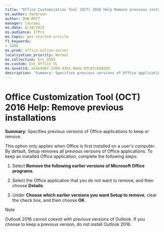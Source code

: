 ```yaml
---
title: "Office Customization Tool (OCT) 2016 Help Remove previous installations"
ms.author: danbrown
author: DHB-MSFT
manager: laurawi
ms.date: 8/28/2015
ms.audience: ITPro
ms.topic: get-started-article
f1_keywords:
- 1400
ms.prod: office-online-server
localization_priority: Normal
ms.collection: Ent_O365
ms.custom: Ent_Office_VL
ms.assetid: e54e9d87-1d58-43b1-86eb-03c8fc6d8d26
description: "Summary: Specifies previous versions of Office applications to keep or remove."
---
```


# Office Customization Tool (OCT) 2016 Help: Remove previous installations

 **Summary**: Specifies previous versions of Office applications to keep or remove. 
  
This option only applies when Office is first installed on a user's computer. By default, Setup removes all previous versions of Office applications. To keep an installed Office application, complete the following steps:
  
1. Select **Remove the following earlier versions of Microsoft Office programs**.
    
2. Select the Office application that you do not want to remove, and then choose **Details**.
    
3. Under **Choose which earlier versions you want Setup to remove**, clear the check box, and then choose **OK**.
    
> [!NOTE]
>  Outlook 2016 cannot coexist with previous versions of Outlook. If you choose to keep a previous version, do not install Outlook 2016. 
  

